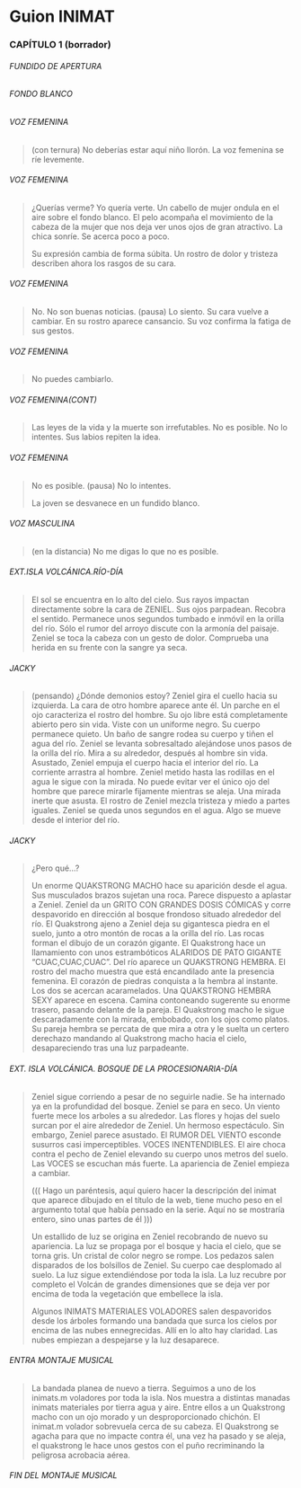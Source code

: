 Guion INIMAT
============

### CAPÍTULO 1 (borrador)

###### FUNDIDO DE APERTURA

###### FONDO BLANCO

###### VOZ FEMENINA
> (con ternura) No deberías estar aquí niño llorón.
> La voz femenina se ríe levemente.

###### VOZ FEMENINA
> ¿Querías verme? Yo quería verte.
> Un cabello de mujer ondula en el aire sobre el fondo blanco. 
> El pelo acompaña el movimiento de la cabeza de la mujer que nos deja ver unos ojos de gran atractivo. 
> La chica sonríe. Se acerca poco a poco.
> 
> Su expresión cambia de forma súbita. Un rostro de dolor y tristeza describen ahora los rasgos de su cara.

######  VOZ FEMENINA
> No. No son buenas noticias.
> (pausa)
> Lo siento.
> Su cara vuelve a cambiar. En su rostro aparece cansancio. Su voz confirma la fatiga de sus gestos.

###### VOZ FEMENINA
>   No puedes cambiarlo.

###### VOZ FEMENINA(CONT)
> Las leyes de la vida y la muerte son irrefutables. No es posible. No lo intentes.
> Sus labios repiten la idea.

###### VOZ FEMENINA
> No es posible.
> (pausa)
> No lo intentes.
> 
> La joven se desvanece en un fundido blanco.

###### VOZ MASCULINA
> (en la distancia) No me digas lo que no es posible.

###### EXT.ISLA VOLCÁNICA.RÍO-DÍA
> El sol se encuentra en lo alto del cielo. Sus rayos impactan directamente sobre la cara de ZENIEL. 
> Sus ojos parpadean. Recobra el sentido.
> Permanece unos segundos tumbado e inmóvil en la orilla del río. 
> Sólo el rumor del arroyo discute con la armonía del paisaje.
> Zeniel se toca la cabeza con un gesto de dolor. Comprueba una herida en su frente con la sangre ya seca.

###### JACKY
> (pensando)
> ¿Dónde demonios estoy?
> Zeniel gira el cuello hacia su izquierda. La cara de otro hombre aparece ante él. 
> Un parche en el ojo caracteriza el rostro del hombre. Su ojo libre está completamente abierto pero sin vida. 
> Viste con un uniforme negro. Su cuerpo permanece quieto. Un baño de sangre rodea su cuerpo y tiñen el agua del río.
> Zeniel se levanta sobresaltado alejándose unos pasos de la orilla del río. 
> Mira a su alrededor, después al hombre sin vida. Asustado, Zeniel empuja el cuerpo hacia el interior del río. 
> La corriente arrastra al hombre. Zeniel metido hasta las rodillas en el agua le sigue con la mirada. 
> No puede evitar ver el único ojo del hombre que parece mirarle fijamente mientras se aleja. 
> Una mirada inerte que asusta. El rostro de Zeniel mezcla tristeza y miedo a partes iguales. 
> Zeniel se queda unos segundos en el agua. Algo se mueve desde el interior del río.

###### JACKY
> ¿Pero qué…?
> 
> Un enorme QUAKSTRONG MACHO hace su aparición desde el agua. Sus musculados brazos sujetan una roca. 
> Parece dispuesto a aplastar a Zeniel.
> Zeniel da un GRITO CON GRANDES DOSIS CÓMICAS y corre despavorido en dirección al bosque frondoso situado alrededor del río.
> El Quakstrong ajeno a Zeniel deja su gigantesca piedra en el suelo, junto a otro montón de rocas a la orilla del río.
> Las rocas forman el dibujo de un corazón gigante.
> El Quakstrong hace un llamamiento con unos estrambóticos ALARIDOS DE PATO GIGANTE “CUAC,CUAC,CUAC”.
> Del río aparece un QUAKSTRONG HEMBRA. El rostro del macho muestra que está encandilado ante la presencia femenina. El corazón de piedras conquista a la hembra al instante. Los dos se acercan acaramelados.
> Una QUAKSTRONG HEMBRA SEXY aparece en escena. Camina contoneando sugerente su enorme trasero, pasando delante de la pareja. El Quakstrong macho le sigue descaradamente con la mirada, embobado, con los ojos como platos. Su pareja hembra se percata de que mira a otra y le suelta un certero derechazo mandando al Quakstrong macho hacia el cielo, desapareciendo tras una luz parpadeante.

###### EXT. ISLA VOLCÁNICA. BOSQUE DE LA PROCESIONARIA-DÍA
> Zeniel sigue corriendo a pesar de no seguirle nadie. Se ha internado ya en la profundidad del bosque.
> Zeniel se para en seco. Un viento fuerte mece los arboles a su alrededor. 
> Las flores y hojas del suelo surcan por el aire alrededor de Zeniel. 
> Un hermoso espectáculo. Sin embargo, Zeniel parece asustado. 
> El RUMOR DEL VIENTO esconde susurros casi imperceptibles. VOCES INENTENDIBLES.
> El aire choca contra el pecho de Zeniel elevando su cuerpo unos metros del suelo. 
> Las VOCES se escuchan más fuerte.
> La apariencia de Zeniel empieza a cambiar.
>   
>   ((( Hago un paréntesis, aquí quiero hacer la descripción del inimat que aparece dibujado en el título de la web,
>   tiene mucho peso en el argumento total que había pensado en la serie. Aquí no se mostraría entero, sino unas
>   partes de él )))
> 
> Un estallido de luz se origina en Zeniel recobrando de nuevo su apariencia. 
> La luz se propaga por el bosque y hacia el cielo, que se torna gris. Un cristal de color negro se rompe. 
> Los pedazos salen disparados de los bolsillos de Zeniel. Su cuerpo cae desplomado al suelo.
> La luz sigue extendiéndose por toda la isla. 
> La luz recubre por completo el Volcán de grandes dimensiones que se deja ver por encima de toda la vegetación 
> que embellece la isla.
> 
> Algunos INIMATS MATERIALES VOLADORES salen despavoridos desde los árboles formando una bandada que surca los cielos por encima de las nubes ennegrecidas. Allí en lo alto hay claridad. Las nubes empiezan a despejarse y la luz desaparece.

###### ENTRA MONTAJE MUSICAL
> La bandada planea de nuevo a tierra.
> Seguimos a uno de los inimats.m voladores por toda la isla.
> Nos muestra a distintas manadas inimats materiales por tierra agua y aire.
> Entre ellos a un Quakstrong macho con un ojo morado y un desproporcionado chichón. 
> El inimat.m volador sobrevuela cerca de su cabeza.
> El Quakstrong se agacha para que no impacte contra él, una vez ha pasado y se aleja, 
> el quakstrong le hace unos gestos con el puño recriminando la peligrosa acrobacia aérea.

###### FIN DEL MONTAJE MUSICAL
